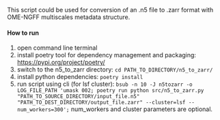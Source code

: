 This script could be used for conversion of an .n5 file to .zarr format with OME-NGFF multiscales metadata structure.
#### How to run
1. open command line terminal
2. install poetry tool for dependency management and packaging: https://pypi.org/project/poetry/
3. switch to the n5_to_zarr directory:
    ``cd PATH_TO_DIRECTORY/n5_to_zarr/``
4. install python dependencies:
    ``poetry install``
5. run script using cli (for lsf cluster):
   ``bsub -n 10 -J n5tozarr -o LOG_FILE_PATH 'umask 002; poetry run python src/n5_to_zarr.py "PATH_TO_SOURCE_DIRECTORY/input_file.n5" "PATH_TO_DEST_DIRECTORY/output_file.zarr" --cluster=lsf --num_workers=300';``
    num_workers and cluster parameters are optional.
